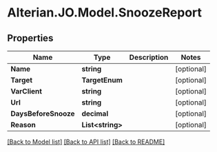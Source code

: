 # Alterian.JO.Model.SnoozeReport

## Properties

Name | Type | Description | Notes
------------ | ------------- | ------------- | -------------
**Name** | **string** |  | [optional] 
**Target** | **TargetEnum** |  | [optional] 
**VarClient** | **string** |  | [optional] 
**Url** | **string** |  | [optional] 
**DaysBeforeSnooze** | **decimal** |  | [optional] 
**Reason** | **List&lt;string&gt;** |  | [optional] 

[[Back to Model list]](../README.md#documentation-for-models) [[Back to API list]](../README.md#documentation-for-api-endpoints) [[Back to README]](../README.md)

